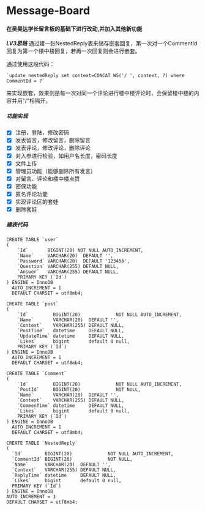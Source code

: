 # Message-Board

#### 在吴昊达学长留言板的基础下进行改动,并加入其他新功能

***LV3思路***  通过建一张NestedReply表来储存嵌套回复，第一次对一个CommentId回复为第一个楼中楼回复，若再一次回复则会进行嵌套。

通过使用这段代码：

```mysql
`update nestedReply set context=CONCAT_WS('/ ', context, ?) where CommentId = ?`
```

来实现嵌套，效果则是每一次对同一个评论进行楼中楼评论时，会保留楼中楼的内容并用"/"相隔开。

##### 功能实现

- [x] 注册，登陆，修改密码
- [x] 发表留言，修改留言，删除留言
- [x] 发表评论，修改评论，删除评论
- [x] 对入参进行检验，如用户名长度，密码长度
- [x] 文件上传
- [x] 管理员功能（能够删除所有发言）
- [x] 对留言、评论和楼中楼点赞
- [x] 密保功能
- [x] 匿名评论功能
- [x] 实现评论区的套娃
- [x] 删除套娃

##### 建表代码

  ```mysql
  CREATE TABLE `user`
  (
      `Id`       BIGINT(20) NOT NULL AUTO_INCREMENT,
      `Name`     VARCHAR(20)  DEFAULT '',
      `Password` VARCHAR(20)  DEFAULT '123456',
      `Question` VARCHAR(255) DEFAULT NULL,
      `Answer`   VARCHAR(255) DEFAULT NULL,
      PRIMARY KEY (`Id`)
  ) ENGINE = InnoDB
    AUTO_INCREMENT = 1
    DEFAULT CHARSET = utf8mb4;
  ```

  ```mysql
  CREATE TABLE `post`
  (
      `Id`         BIGINT(20)             NOT NULL AUTO_INCREMENT,
      `Name`       VARCHAR(20)  DEFAULT '',
      `Context`    VARCHAR(255) DEFAULT NULL,
      `PostTime`   datetime     DEFAULT NULL,
      `UpdateTime` datetime     DEFAULT NULL,
      `Likes`      bigint       default 0 null,
      PRIMARY KEY (`Id`)
  ) ENGINE = InnoDB
    AUTO_INCREMENT = 1
    DEFAULT CHARSET = utf8mb4;
  ```

  ```mysql
  CREATE TABLE `Comment`
  (
      `Id`         BIGINT(20)             NOT NULL AUTO_INCREMENT,
      `PostId`     BIGINT(20)             NOT NULL,
      `Name`       VARCHAR(20)  DEFAULT '',
      `Context`    VARCHAR(255) DEFAULT NULL,
      `CommenTime` datetime     DEFAULT NULL,
      `Likes`      bigint       default 0 null,
      PRIMARY KEY (`Id`)
  ) ENGINE = InnoDB
    AUTO_INCREMENT = 1
    DEFAULT CHARSET = utf8mb4;
  ```

  ```mysql
CREATE TABLE `NestedReply`
(
    `Id`        BIGINT(20)             NOT NULL AUTO_INCREMENT,
    `CommentId` BIGINT(20)             NOT NULL,
    `Name`      VARCHAR(20)  DEFAULT '',
    `Context`   VARCHAR(255) DEFAULT NULL,
    `ReplyTime` datetime     DEFAULT NULL,
    `Likes`     bigint       default 0 null,
    PRIMARY KEY (`Id`)
) ENGINE = InnoDB
  AUTO_INCREMENT = 1
  DEFAULT CHARSET = utf8mb4;
  ```